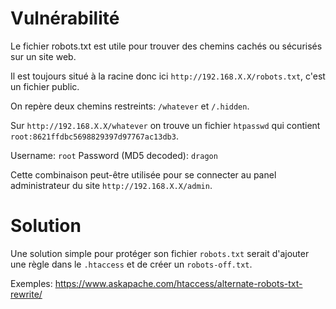 # Vulnérabilité

Le fichier robots.txt est utile pour trouver des chemins cachés ou sécurisés sur un site web.

Il est toujours situé à la racine donc ici `http://192.168.X.X/robots.txt`, c'est un fichier public.

On repère deux chemins restreints: `/whatever` et `/.hidden`.

Sur  `http://192.168.X.X/whatever` on trouve un fichier `htpasswd` qui contient `root:8621ffdbc5698829397d97767ac13db3`.

Username: `root`
Password (MD5 decoded): `dragon`

Cette combinaison peut-être utilisée pour se connecter au panel administrateur du site `http://192.168.X.X/admin`.

# Solution

Une solution simple pour protéger son fichier `robots.txt` serait d'ajouter une règle dans le `.htaccess` et de créer un `robots-off.txt`.

Exemples: https://www.askapache.com/htaccess/alternate-robots-txt-rewrite/
